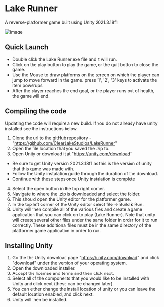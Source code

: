 # Lake Runner
A reverse-platformer game built using Unity 2021.3.18f1

![image](https://user-images.githubusercontent.com/90526666/223383563-f18bbc7f-b0a3-42cd-adf1-7f633871c7bb.png)


## Quick Launch
- Double click the Lake Runner.exe file and it will run.
- Click on the play button to play the game, or the quit botton to close the game.
- Use the Mouse to draw platforms on the screen on which the player can jump to move forward in the game. press '1', '2', '3' keys to activate the item powerups
- After the player reaches the end goal, or the player runs out of health, the game will end.

## Compiling the code
Updating the code will require a new build. If you do not already have unity installed see the instructions below.
1. Clone the url to the gitHub repository - "https://github.com/ClearLakeStudios/LakeRunner"
2. Open the file location that you saved the .zip to.
3. Open Unity or download it at "https://unity.com/download"
  - Be sure to get Unity version 2021.3.18f1 as this is the version of unity that this game was made with.
  - Follow the Unity instalation guide through the duration of the download.
  - Continue with these steps once Unity instalation is complete
4. Select the open button in the top right corner.
5. Navigate to where the .zip is downloaded and select the folder.
6. This should open the Unity editor for the platformer game.
7. In the top left corner of the Unity editor select file -> Build & Run.
8. Unity will then compile all of the various files and create a game application that you can click on to play (Lake Runner). Note that unity will create several other files under the same folder in order for it to run correctly. These additional files must be in the same directory of the platformer game application in order to run.


## Installing Unity
1. Go the the Unity download page "https://unity.com/download" and click "download" under the version of your operating system.
2. Open the downloaded installer.
3. Accept the licemse and terms and then click next.
4. Select all of the components that you would like to be installed with Unity and click next (these can be changed later).
5. You can either change the install location of unity or you can leave the default location enabled, and click next.
6. Unity will then be installed.
